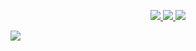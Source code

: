 <p align="center">
  <a href="https://twitter.com/abayzv">
    <img src="https://img.shields.io/twitter/follow/asawgi?style=for-the-badge&label=%40abayzv&logo=twitter&logoColor=00AEFF&labelColor=black&color=7fff00">
  </a>
  <a href="https://www.linkedin.com/in/aji-bayu-nugroho-54676a12a/">
    <img src="https://img.shields.io/badge/-aji%20bayu-blue?style=for-the-badge&logo=Linkedin&logoColor=00AEFF&labelColor=black&color=black">
  </a>
  <a href="mailto:ajipunk008@gmail.com">
    <img src="https://img.shields.io/badge/ajipunk008@gmail.com-0078D4?style=for-the-badge&logo=Gmail&logoColor=00AEFF&labelColor=black&color=black">
  </a>
</p>

<a href="https://github.com/abayzv">
  <img align="center" src="https://github-readme-stats.vercel.app/api/top-langs/?username=abayzv&layout=compact&theme=chartreuse-dark&langs_count=8" />
</a>
